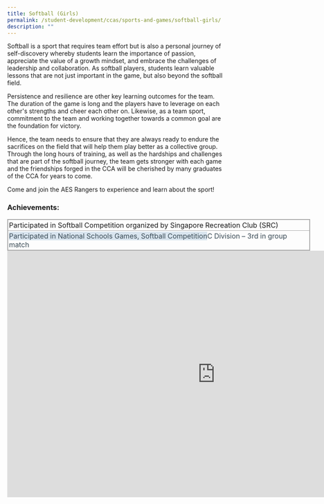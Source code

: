 ```yaml
---
title: Softball (Girls)
permalink: /student-development/ccas/sports-and-games/softball-girls/
description: ""
---
```

Softball is a sport that requires team effort but is also a personal journey of self-discovery whereby students learn the importance of passion, appreciate the value of a growth mindset, and embrace the challenges of leadership and collaboration. As softball players, students learn valuable lessons that are not just important in the game, but also beyond the softball field.

  

Persistence and resilience are other key learning outcomes for the team. The duration of the game is long and the players have to leverage on each other's strengths and cheer each other on. Likewise, as a team sport, commitment to the team and working together towards a common goal are the foundation for victory.&nbsp;

  

Hence, the team needs to ensure that they are always ready to endure the sacrifices on the field that will help them play better as a collective group. Through the long hours of training, as well as the hardships and challenges that are part of the softball journey, the team gets stronger with each game and the friendships forged in the CCA will be cherished by many graduates of the CCA for years to come.

  

Come and join the AES Rangers to experience and learn about the sport!

  

###   Achievements:

  

<table style="margin: 0px 10px 0px 0px; outline: 0px; padding: 0px; border-collapse: collapse; float: left; border: 1px solid rgb(170, 170, 170); width: 700px;" class="ive_eobj_left iveo_table ives_tab_simple3"><tbody style="margin: 0px; outline: 0px; padding: 0px;"><tr style="margin: 0px; outline: 0px; padding: 0px;"><td style="margin: 0px; outline: 0px; padding: 2px; text-align: left; border: 1px solid rgb(170, 170, 170);">Participated in Softball Competition organized by Singapore Recreation Club (SRC)</td></tr><tr style="margin: 0px; outline: 0px; padding: 0px;"><td style="margin: 0px; outline: 0px; padding: 2px; text-align: left; border: 1px solid rgb(170, 170, 170);"><span style="margin: 0px; outline: 0px; padding: 0px; color: rgb(55, 72, 83); background-color: rgb(217, 229, 239);">Participated in National Schools Games, Softball Competition</span><span style="margin: 0px; outline: 0px; padding: 0px; color: rgb(55, 72, 83); background-color: initial;">C Division – 3rd in group match</span></td></tr></tbody></table>

<br><br>

<iframe allowfullscreen="true" height="569" width="960" frameborder="0" src="https://docs.google.com/presentation/d/e/2PACX-1vSXWeDBcemqhHylgjsKOR-8r5QCrKrG22HdUiwp4NqQLSWh6p4gxfwgFW-qognq-FE908930I_i5NKN/embed?start=true&amp;loop=true&amp;delayms=10000"></iframe>